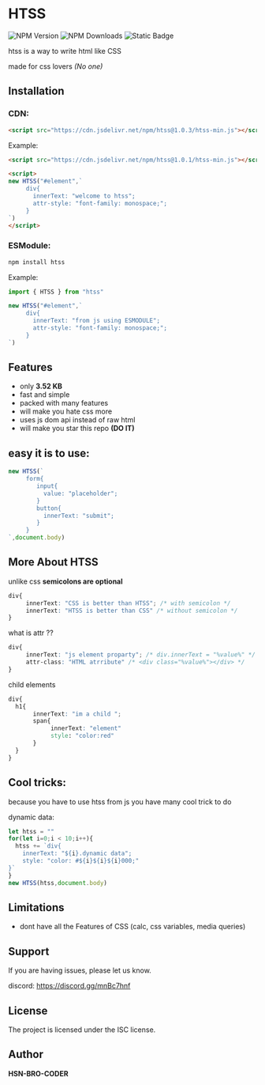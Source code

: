 # HTSS
![NPM Version](https://img.shields.io/npm/v/htss?style=flat)
![NPM Downloads](https://img.shields.io/npm/dt/htss?style=flat)
![Static Badge](https://img.shields.io/badge/size-3.52kb-red)



htss is a way to write html like CSS

made for css lovers *(No one)*

Installation
------------
### CDN:
```html
<script src="https://cdn.jsdelivr.net/npm/htss@1.0.3/htss-min.js"></script>
```

Example:
```html
<script src="https://cdn.jsdelivr.net/npm/htss@1.0.1/htss-min.js"></script>

<script>
new HTSS("#element",`
     div{
       innerText: "welcome to htss";
       attr-style: "font-family: monospace;";
     }
`)
</script>
```
### ESModule:
```bash
npm install htss
```
Example:
```js
import { HTSS } from "htss"

new HTSS("#element",`
     div{
       innerText: "from js using ESMODULE";
       attr-style: "font-family: monospace;";
     }
`)
```
Features
--------

- only **3.52 KB**
- fast and simple
- packed with many features
- will make you hate css more
- uses js dom api instead of raw html
- will make you star this repo **(DO IT)**

easy it is to use:
-------
```js
new HTSS(`
     form{
        input{
          value: "placeholder";
        }
        button{
          innerText: "submit";
        }
     }
`,document.body)
```


More About HTSS
----------
unlike css **semicolons are optional**
```css
div{
     innerText: "CSS is better than HTSS"; /* with semicolon */
     innerText: "HTSS is better than CSS" /* without semicolon */
}
```
what is attr ??
```css
div{
     innerText: "js element proparty"; /* div.innerText = "%value%" */
     attr-class: "HTML atrribute" /* <div class="%value%"></div> */
}
```
child elements
```css
div{
  h1{
       innerText: "im a child ";
       span{
            innerText: "element"
            style: "color:red"
       }
  }
}
```
Cool tricks:
-------
because you have to use htss from js you have many cool trick to do

dynamic data:
```js
let htss = ""
for(let i=0;i < 10;i++){
  htss += `div{
    innerText: "${i}.dynamic data"; 
    style: "color: #${i}${i}${i}000;"
}`
}
new HTSS(htss,document.body)
```
Limitations
-------
- dont have all the Features of CSS (calc, css variables, media queries)
  
Support
-------

If you are having issues, please let us know.

discord: https://discord.gg/mnBc7hnf


License
-------

The project is licensed under the ISC license.

Author
-------

**HSN-BRO-CODER**
